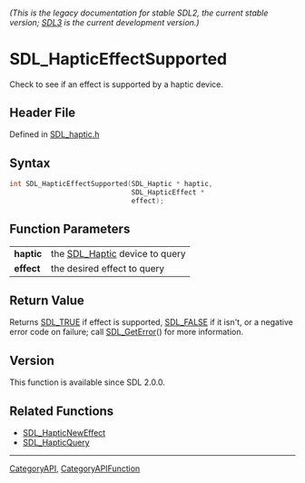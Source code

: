 ###### (This is the legacy documentation for stable SDL2, the current stable version; [SDL3](https://wiki.libsdl.org/SDL3/) is the current development version.)
# SDL_HapticEffectSupported

Check to see if an effect is supported by a haptic device.

## Header File

Defined in [SDL_haptic.h](https://github.com/libsdl-org/SDL/blob/SDL2/include/SDL_haptic.h)

## Syntax

```c
int SDL_HapticEffectSupported(SDL_Haptic * haptic,
                              SDL_HapticEffect *
                              effect);

```

## Function Parameters

|                |                                              |
| -------------- | -------------------------------------------- |
| **haptic**     | the [SDL_Haptic](SDL_Haptic) device to query |
| **effect**     | the desired effect to query                  |

## Return Value

Returns [SDL_TRUE](SDL_TRUE) if effect is supported, [SDL_FALSE](SDL_FALSE)
if it isn't, or a negative error code on failure; call
[SDL_GetError](SDL_GetError)() for more information.

## Version

This function is available since SDL 2.0.0.

## Related Functions

* [SDL_HapticNewEffect](SDL_HapticNewEffect)
* [SDL_HapticQuery](SDL_HapticQuery)

----
[CategoryAPI](CategoryAPI), [CategoryAPIFunction](CategoryAPIFunction)


